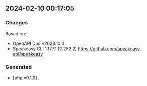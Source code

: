 

## 2024-02-10 00:17:05
### Changes
Based on:
- OpenAPI Doc v2023.10.0 
- Speakeasy CLI 1.177.1 (2.252.2) https://github.com/speakeasy-api/speakeasy
### Generated
- [php v0.1.0] .
